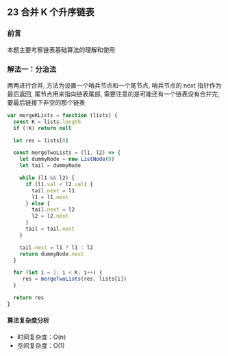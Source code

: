 ## 23 合并 K 个升序链表

### 前言
本题主要考察链表基础算法的理解和使用


### 解法一：分治法
两两进行合并, 方法为设置一个哨兵节点和一个尾节点, 哨兵节点的 next 指针作为最后返回, 尾节点用来指向链表尾部, 需要注意的是可能还有一个链表没有合并完, 要最后链接下非空的那个链表


```js
var mergeKLists = function (lists) {
  const K = lists.length
  if (!K) return null

  let res = lists[0]

  const mergeTwoLists = (l1, l2) => {
    let dummyNode = new ListNode(0)
    let tail = dummyNode

    while (l1 && l2) {
      if (l1.val < l2.val) {
        tail.next = l1
        l1 = l1.next
      } else {
        tail.next = l2
        l2 = l2.next
      }
      tail = tail.next
    }

    tail.next = l1 ? l1 : l2
    return dummyNode.next
  }

  for (let i = 1; i < K; i++) {
     res = mergeTwoLists(res, lists[i])
  }

  return res
}
```

#### 算法复杂度分析
- 时间复杂度：O(n)
- 空间复杂度：O(1) 
&nbsp;
    